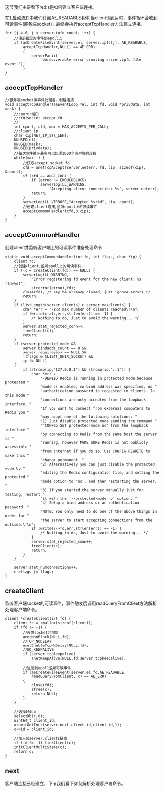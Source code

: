 这节我们主要看下redis是如何建立客户端连接。

在[1.启动流程](./1.启动流程.md)中我们订阅AE_READABLE事件,当client请到达时，事件循环会收到可读事件(服务端socket)，最终会执行acceptTcpHandler方法建立连接。

    for (j = 0; j < server.ipfd_count; j++) {
        //注册指定的事件到epoll上
        if (aeCreateFileEvent(server.el, server.ipfd[j], AE_READABLE,
            acceptTcpHandler,NULL) == AE_ERR)
            {
                serverPanic(
                    "Unrecoverable error creating server.ipfd file event.");
            }
    }

## acceptTcpHandler

    //服务端socket读事件处理器，创建连接
    void acceptTcpHandler(aeEventLoop *el, int fd, void *privdata, int mask) {
        //cport:端口
        //cfd:socket accept fd
        //
        int cport, cfd, max = MAX_ACCEPTS_PER_CALL;
        //client ip
        char cip[NET_IP_STR_LEN];
        UNUSED(el);
        UNUSED(mask);
        UNUSED(privdata);
        //每次事件循环最多可以处理1000个客户端的连接
        while(max--) {
            //获取accept socket fd
            cfd = anetTcpAccept(server.neterr, fd, cip, sizeof(cip), &cport);
            if (cfd == ANET_ERR) {
                if (errno != EWOULDBLOCK)
                    serverLog(LL_WARNING,
                        "Accepting client connection: %s", server.neterr);
                return;
            }
            serverLog(LL_VERBOSE,"Accepted %s:%d", cip, cport);
            //创建client连接,监听epoll上的可读事件
            acceptCommonHandler(cfd,0,cip);
        }
    }

## acceptCommonHandler

创建client并监听客户端上的可读事件准备处理命令

    static void acceptCommonHandler(int fd, int flags, char *ip) {
        client *c;
        //创建client,监听epoll上的可读事件
        if ((c = createClient(fd)) == NULL) {
            serverLog(LL_WARNING,
                "Error registering fd event for the new client: %s (fd=%d)",
                strerror(errno),fd);
            close(fd); /* May be already closed, just ignore errors */
            return;
        }        
        if (listLength(server.clients) > server.maxclients) {
            char *err = "-ERR max number of clients reached\r\n";          
            if (write(c->fd,err,strlen(err)) == -1) {
                /* Nothing to do, Just to avoid the warning... */
            }
            server.stat_rejected_conn++;
            freeClient(c);
            return;
        }  
        if (server.protected_mode &&
            server.bindaddr_count == 0 &&
            server.requirepass == NULL &&
            !(flags & CLIENT_UNIX_SOCKET) &&
            ip != NULL)
        {
            if (strcmp(ip,"127.0.0.1") && strcmp(ip,"::1")) {
                char *err =
                    "-DENIED Redis is running in protected mode because protected "
                    "mode is enabled, no bind address was specified, no "
                    "authentication password is requested to clients. In this mode "
                    "connections are only accepted from the loopback interface. "
                    "If you want to connect from external computers to Redis you "
                    "may adopt one of the following solutions: "
                    "1) Just disable protected mode sending the command "
                    "'CONFIG SET protected-mode no' from the loopback interface "
                    "by connecting to Redis from the same host the server is "
                    "running, however MAKE SURE Redis is not publicly accessible "
                    "from internet if you do so. Use CONFIG REWRITE to make this "
                    "change permanent. "
                    "2) Alternatively you can just disable the protected mode by "
                    "editing the Redis configuration file, and setting the protected "
                    "mode option to 'no', and then restarting the server. "
                    "3) If you started the server manually just for testing, restart "
                    "it with the '--protected-mode no' option. "
                    "4) Setup a bind address or an authentication password. "
                    "NOTE: You only need to do one of the above things in order for "
                    "the server to start accepting connections from the outside.\r\n";
                if (write(c->fd,err,strlen(err)) == -1) {
                    /* Nothing to do, Just to avoid the warning... */
                }
                server.stat_rejected_conn++;
                freeClient(c);
                return;
            }
        }

        server.stat_numconnections++;
        c->flags |= flags;
    }

## createClient

监听客户端socket的可读事件，事件触发后调用readQueryFromClient方法解析处理客户端命令。

    client *createClient(int fd) {
        client *c = zmalloc(sizeof(client));        
        if (fd != -1) {
            //设置socket非阻塞
            anetNonBlock(NULL,fd);
            //TCP_NODELAY
            anetEnableTcpNoDelay(NULL,fd);
            //SO_KEEPALIVE
            if (server.tcpkeepalive)
                anetKeepAlive(NULL,fd,server.tcpkeepalive);

            //注册到epoll监听可读事件
            if (aeCreateFileEvent(server.el,fd,AE_READABLE,
                readQueryFromClient, c) == AE_ERR)
            {
                close(fd);
                zfree(c);
                return NULL;
            }
        }

        //选择0号db
        selectDb(c,0);
        uint64_t client_id;
        atomicGetIncr(server.next_client_id,client_id,1);
        c->id = client_id;
         .......
        //加入到server.clients链表
        if (fd != -1) linkClient(c);
        initClientMultiState(c);
        return c;
    }

## next

客户端连接已经建立，下节我们看下如何解析处理客户端命令。
